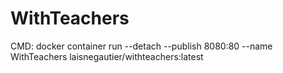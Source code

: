 # WithTeachers
CMD: docker container run --detach --publish 8080:80 --name WithTeachers laisnegautier/withteachers:latest
